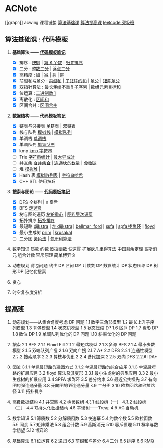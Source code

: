 # ACNote

[[graph]]
acwing 课程链接
[算法基础课](https://www.acwing.com/activity/content/introduction/11/)
[算法提高课](https://www.acwing.com/activity/content/introduction/16/)
[leetcode 究极班](https://www.acwing.com/activity/content/introduction/31/)

## 算法基础课 : 代码模板

1. **基础算法 —— [代码模板笔记](Essential%20Algorithms.md)**

   - [x] 排序 : [快排](/1.%20基础算法/1-785.%20快速排序.md) | [第 K 个数](/1.%20基础算法/2-786.%20第k个数.md) | [归并排序](/1.%20基础算法/3-787.%20归并排序.md)
   - [x] 二分 : [整数二分](/1.%20基础算法/4-789.%20数的范围.md) | [浮点二分](/1.%20基础算法/5-790.%20数的三次方根.md)
   - [x] 高精度 : [加](/1.%20基础算法/6-791.%20高精度加法.md) | [减](/1.%20基础算法/7-792.%20高精度减法.md) | [乘](/1.%20基础算法/8-793.%20高精度乘法.md) | [除](/1.%20基础算法/9-794.%20高精度除法.md)
   - [x] 前缀和与差分 : [前缀和](/1.%20基础算法/10-795.%20前缀和.md) | [子矩阵的和](/1.%20基础算法/11-796.%20子矩阵的和.md) | [差分](/1.%20基础算法/12-797.%20差分.md) | [矩阵差分](/1.%20基础算法/13-798.%20差分矩阵.md)
   - [x] 双指针算法 : [最长连续不重复子序列](/1.%20基础算法/14-799.%20最长连续不重复子序列.md) | [数组元素目标和](/1.%20基础算法/15-800.%20数组元素的目标和.md)
   - [x] 位运算 : [二进制数 1](/1.%20基础算法/16-801.%20二进制中1的个数.md)
   - [x] 离散化 : [区间和](/1.%20基础算法/17-802.%20区间和.md)
   - [x] 区间合并 : [区间合并](/1.%20基础算法/18-803.%20区间合并.md)

2. **数据结构 —— [代码模板笔记](DataStructure.md)**

   - [x] 链表与邻接表 [单链表](/2.基本数据结构/1-826.%20单链表.md) | [双链表](2.基本数据结构/2-827.%20双链表.md)
   - [x] 栈与队列 [模拟栈](/2.基本数据结构/3-828.%20模拟栈.md) | [模拟队列](2.基本数据结构/4-829.%20模拟队列%20.md)
   - [x] 单调栈 [单调栈](/2.基本数据结构/5-830.%20单调栈.md)
   - [x] 单调队列 [单调队列](/2.基本数据结构/4-829.%20模拟队列%20.md)
   - [x] kmp [kmp 字符串](/2.基本数据结构/7-831.%20KMP字符串.md)
   - [ ] Trie [字符串统计](/2.基本数据结构/8-835.%20Trie字符串统计.md) | [最大异或对](/2.基本数据结构/9-143.%20最大异或对.md)
   - [ ] 并查集 [合并集合](/2.基本数据结构/10-836.%20合并集合%20Union-Find.md) | [连通块的数量](/2.基本数据结构/11-837.%20连通块中点的数量%20Union-Find.md) | [食物链](/2.基本数据结构/12-240.%20食物链.md)
   - [ ] 堆 [模拟堆](/2.基本数据结构/14-839.%20模拟堆.md) | [](/2.基本数据结构/13-838.%20堆排序.md)
   - [x] Hash 表 [模拟散列表](/2.基本数据结构/15-840.%20模拟散列表.md) | [字符串哈希](/2.基本数据结构/16-841.%20字符串哈希.md)
   - [x] C++ STL 使用技巧

3. **搜索与图论 —— [代码模板笔记](/graph.md)**

   - [x] DFS [全排列](/3.搜索与图论/1-842.%20排列数字.md) | [n 皇后](/3.搜索与图论/2-843.%20n-皇后问题.md)
   - [x] BFS [走迷宫](/3.搜索与图论/3-844.%20走迷宫.md)
   - [x] 树与图的遍历 [树的重心](/3.搜索与图论/5-846.%20树的重心.md) | [图的层次遍历](/3.搜索与图论/6-847.%20图中点的层次.md)
   - [x] 拓扑排序 [拓扑排序](/3.搜索与图论/7-848.%20有向图的拓扑序列.md)
   - [x] 最短路 [dijkstra](/3.搜索与图论/8-849.%20Dijkstra求最短路%20I%20.md) | [堆 dijkstra](/3.搜索与图论/9-850.%20Dijkstra求最短路%20II%20.md) | [bellman_ford](/3.搜索与图论/10-853.%20有边数限制的最短路.md) | [spfa](/3.搜索与图论/11-851.%20spfa求最短路.md) | [spfa 找负环](/3.搜索与图论/12-852.%20spfa判断负环.md) | [floyd](3.搜索与图论/13-854.%20Floyd求最短路.md)
   - [x] 最小生成树 [prim](/3.搜索与图论/14-858.%20Prim算法求最小生成树.md) | [krusakal](/3.搜索与图论/15-859.%20Kruskal算法求最小生成树.md)
   - [ ] 二分图 [染色法](/3.搜索与图论/16-860.%20染色法判定二分图.md) | [匈牙利算法](/3.搜索与图论/17-861.%20二分图的最大匹配.md)

4. 数学知识
   质数
   约数
   欧拉函数
   快速幂
   扩展欧几里得算法
   中国剩余定理
   高斯消元
   组合计数
   容斥原理
   简单博弈论
5. 动态规划
   背包问题
   线性 DP
   区间 DP
   计数类 DP
   数位统计 DP
   状态压缩 DP
   树形 DP
   记忆化搜索
6. 贪心

7. 时空复杂度分析

## 提高班

1. 动态规划——从集合角度考虑 DP 问题
   1.1 数字三角形模型
   1.2 最长上升子序列模型
   1.3 背包模型
   1.4 状态机模型
   1.5 状态压缩 DP
   1.6 区间 DP
   1.7 树形 DP
   1.8 数位 DP
   1.9 单调队列优化的 DP 问题
   1.10 斜率优化的 DP 问题

2. 搜索
   2.1 BFS
   2.1.1 Flood Fill
   2.1.2 最短路模型
   2.1.3 多源 BFS
   2.1.4 最小步数模型
   2.1.5 双端队列广搜
   2.1.6 双向广搜
   2.1.7 A*
   2.2 DFS
   2.2.1 连通性模型
   2.2.2 搜索顺序
   2.2.3 剪枝与优化
   2.2.4 迭代加深
   2.2.5 双向 DFS
   2.2.6 IDA*

3. 图论
   3.1.1 单源最短路的建图方式
   3.1.2 单源最短路的综合应用
   3.1.3 单源最短路的扩展应用
   3.2 floyd 算法及其变形
   3.3.1 最小生成树的典型应用
   3.3.2 最小生成树的扩展应用
   3.4 SPFA 求负环
   3.5 差分约束
   3.6 最近公共祖先
   3.7 有向图的强连通分量
   3.8 无向图的双连通分量
   3.9 二分图
   3.10 欧拉回路和欧拉路径
   3.11 拓扑排序

4. 高级数据结构
   4.1 并查集
   4.2 树状数组
   4.3.1 线段树（一）
   4.3.2 线段树（二）
   4.4 可持久化数据结构
   4.5 平衡树——Treap
   4.6 AC 自动机

5. 数学知识
   5.1 筛质数
   5.2 分解质因数
   5.3 快速幂
   5.4 约数个数
   5.5 欧拉函数
   5.6 同余
   5.7 矩阵乘法
   5.8 组合计数
   5.9 高斯消元
   5.10 容斥原理
   5.11 概率与数学期望
   5.12 博弈论
6. 基础算法
   6.1 位运算
   6.2 递归
   6.3 前缀和与差分
   6.4 二分
   6.5 排序
   6.6 RMQ
